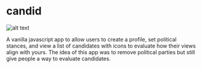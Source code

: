 # candid

![alt text](https://raw.githubusercontent.com/username/projectname/master/images/candid.gif)

A vanilla javascript app to allow users to create a profile, set political stances, and view a list of candidates with icons to evaluate how their views align with yours. The idea of this app was to remove political parties but still give people a way to evaluate candidates.


